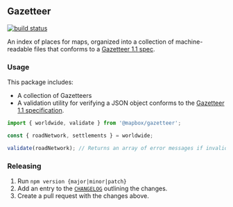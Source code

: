 ## Gazetteer

[![build status](https://secure.travis-ci.org/mapbox/gazetteer.png)](http://travis-ci.org/mapbox/gazetteer)

An index of places for maps, organized into a collection of machine-readable files that conforms to a [Gazetteer 1.1 spec](./gazetteer-spec/1.1/README.md).

### Usage

This package includes:

- A collection of Gazetteers
- A validation utility for verifying a JSON object conforms to the [Gazetteer 1.1 specification](./gazetteer-spec/1.1/README.md).

```js
import { worldwide, validate } from '@mapbox/gazetteer';

const { roadNetwork, settlements } = worldwide;

validate(roadNetwork); // Returns an array of error messages if invalid
```

### Releasing

1. Run `npm version {major|minor|patch}`
1. Add an entry to the [`CHANGELOG`](./CHANGELOG.md) outlining the changes.
1. Create a pull request with the changes above.
